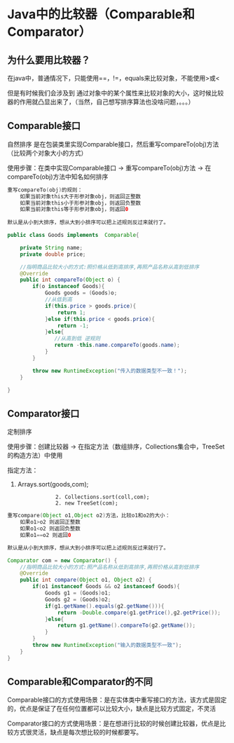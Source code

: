 # Java中的比较器（Comparable和Comparator）

## 为什么要用比较器？

在java中，普通情况下，只能使用==，!=，equals来比较对象，不能使用>或<

但是有时候我们会涉及到 通过对象中的某个属性来比较对象的大小，这时候比较器的作用就凸显出来了，（当然，自己想写排序算法也没啥问题，。。。）

## Comparable接口

自然排序 是在包装类里实现Comparable接口，然后重写compareTo(obj)方法（比较两个对象大小的方式）

使用步骤：在类中实现Comparable接口 -> 重写compareTo(obj)方法 -> 在compareTo(obj)方法中知名如何排序

```java
重写compareTo(obj)的规则：
	如果当前对象this大于形参对象obj，则返回正整数
	如果当前对象this小于形参对象obj，则返回负整数
	如果当前对象this等于形参对象obj，则返回0
	
默认是从小到大排序，想从大到小排序可以把上述规则反过来就行了。
```

```java
public class Goods implements  Comparable{

    private String name;
    private double price;

    //指明商品比较大小的方式:照价格从低到高排序,再照产品名称从高到低排序
    @Override
    public int compareTo(Object o) {
        if(o instanceof Goods){
            Goods goods = (Goods)o;
            //从低到高
            if(this.price > goods.price){
                return 1;
            }else if(this.price < goods.price){
                return -1;
            }else{
               //从高到低 逆规则
               return -this.name.compareTo(goods.name);
            }
        }

        throw new RuntimeException("传入的数据类型不一致！");
    }

}
```

## Comparator接口

定制排序

使用步骤：创建比较器 -> 在指定方法（数组排序，Collections集合中，TreeSet的构造方法）中使用

指定方法：

1. Arrays.sort(goods,com);

				   2. Collections.sort(coll,com);
				   2. new TreeSet(com);

```java
重写compare(Object o1,Object o2)方法，比较o1和o2的大小：
	如果o1>o2 则返回正整数
	如果o1<o2 则返回负整数
	如果o1==o2 则返回0

默认是从小到大排序，想从大到小排序可以把上述规则反过来就行了。
```

```java
Comparator com = new Comparator() {
    //指明商品比较大小的方式:照产品名称从低到高排序,再照价格从高到低排序
    @Override
    public int compare(Object o1, Object o2) {
        if(o1 instanceof Goods && o2 instanceof Goods){
            Goods g1 = (Goods)o1;
            Goods g2 = (Goods)o2;
            if(g1.getName().equals(g2.getName())){
                return -Double.compare(g1.getPrice(),g2.getPrice());
            }else{
                return g1.getName().compareTo(g2.getName());
            }
        }
        throw new RuntimeException("输入的数据类型不一致");
    }
}

```

## Comparable和Comparator的不同

Comparable接口的方式使用场景：是在实体类中重写接口的方法，该方式是固定的，优点是保证了在任何位置都可以比较大小，缺点是比较方式固定，不灵活

Comparator接口的方式使用场景：是在想进行比较的时候创建比较器，优点是比较方式很灵活，缺点是每次想比较的时候都要写。